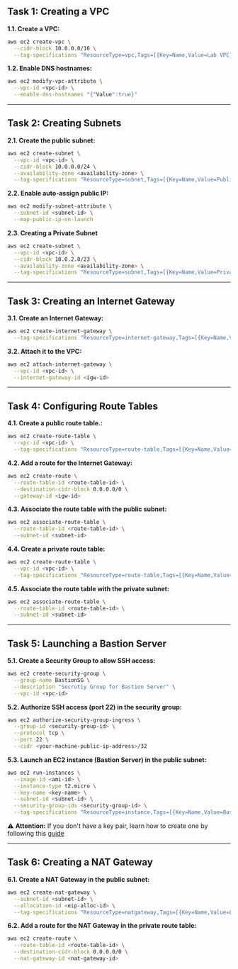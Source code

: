 ## Task 1: Creating a VPC
**1.1. Create a VPC:**
```bash
aws ec2 create-vpc \
  --cidr-block 10.0.0.0/16 \
  --tag-specifications "ResourceType=vpc,Tags=[{Key=Name,Value=Lab VPC}]"
```
**1.2. Enable DNS hostnames:**
```bash
aws ec2 modify-vpc-attribute \
  --vpc-id <vpc-id> \
  --enable-dns-hostnames "{"Value":true}"
```

---

## Task 2: Creating Subnets
**2.1. Create the public subnet:**
```bash
aws ec2 create-subnet \
  --vpc-id <vpc-id> \
  --cidr-block 10.0.0.0/24 \
  --availability-zone <availability-zone> \
  --tag-specifications "ResourceType=subnet,Tags=[{Key=Name,Value=Public Subnet}]"
```
**2.2. Enable auto-assign public IP:**
```bash
aws ec2 modify-subnet-attribute \
  --subnet-id <subnet-id> \
  --map-public-ip-on-launch
```

**2.3. Creating a Private Subnet**
```bash
aws ec2 create-subnet \
  --vpc-id <vpc-id> \
  --cidr-block 10.0.2.0/23 \
  --availability-zone <availability-zone> \
  --tag-specifications "ResourceType=subnet,Tags=[{Key=Name,Value=Private Subnet}]"
```

---

## Task 3: Creating an Internet Gateway
**3.1. Create an Internet Gateway:**
```bash
aws ec2 create-internet-gateway \
  --tag-specifications "ResourceType=internet-gateway,Tags=[{Key=Name,Value=Lab IGW}]"
```
**3.2. Attach it to the VPC:**
```bash
aws ec2 attach-internet-gateway \
  --vpc-id <vpc-id> \
  --internet-gateway-id <igw-id>
```

---

## Task 4: Configuring Route Tables
**4.1. Create a public route table.:**
```bash
aws ec2 create-route-table \
  --vpc-id <vpc-id> \
  --tag-specifications "ResourceType=route-table,Tags=[{Key=Name,Value=Public Route Table}]"
```
**4.2. Add a route for the Internet Gateway:**
```bash
aws ec2 create-route \
  --route-table-id <route-table-id> \
  --destination-cidr-block 0.0.0.0/0 \
  --gateway-id <igw-id>
```
**4.3. Associate the route table with the public subnet:**
```bash
aws ec2 associate-route-table \
  --route-table-id <route-table-id> \
  --subnet-id <subnet-id>
```
**4.4. Create a private route table:**
```bash
aws ec2 create-route-table \
  --vpc-id <vpc-id> \
  --tag-specifications "ResourceType=route-table,Tags=[{Key=Name,Value=Private Route Table}]"
```
**4.5. Associate the route table with the private subnet:**
```bash
aws ec2 associate-route-table \
  --route-table-id <route-table-id> \
  --subnet-id <subnet-id>
```

---

## Task 5: Launching a Bastion Server
**5.1. Create a Security Group to allow SSH access:**
```bash
aws ec2 create-security-group \
  --group-name BastionSG \
  --description "Secrutiy Group for Bastion Server" \
  --vpc-id <vpc-id>
```
**5.2. Authorize SSH access (port 22) in the security group:**
```bash
aws ec2 authorize-security-group-ingress \
  --group-id <security-group-id> \
  --protocol tcp \
  --port 22 \
  --cidr <your-machine-public-ip-address>/32
```  
**5.3. Launch an EC2 instance (Bastion Server) in the public subnet:**
```bash
aws ec2 run-instances \
  --image-id <ami-id> \
  --instance-type t2.micro \
  --key-name <key-name> \
  --subnet-id <subnet-id> \
  --security-group-ids <security-group-id> \
  --tag-specifications "ResourceType=instance,Tags=[{Key=Name,Value=Bastion Server}]" \
```
⚠️ **Attention:** If you don't have a key pair, learn how to create one by following this [guide](https://docs.aws.amazon.com/AWSEC2/latest/UserGuide/create-key-pairs.html)

---

## Task 6: Creating a NAT Gateway
**6.1. Create a NAT Gateway in the public subnet:**
```bash
aws ec2 create-nat-gateway \
  --subnet-id <subnet-id> \
  --allocation-id <eip-alloc-id> \
  --tag-specifications "ResourceType=natgateway,Tags=[{Key=Name,Value=Lab NAT Gateway}]"
```
**6.2. Add a route for the NAT Gateway in the private route table:**
```bash
aws ec2 create-route \
  --route-table-id <route-table-id> \
  --destination-cidr-block 0.0.0.0/0 \
  --nat-gateway-id <nat-gateway-id>
```
